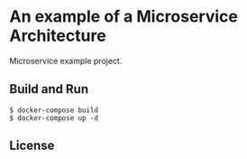 # An example of a Microservice Architecture
Microservice example project.

## Build and Run
```shell
$ docker-compose build
$ docker-compose up -d
```

## License
